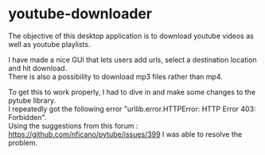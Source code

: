 # youtube-downloader
The objective of this desktop application is to download youtube videos as well as youtube playlists.

I have made a nice GUI that lets users add urls, select a destination location and hit download.  
There is also a possibility to download mp3 files rather than mp4.

To get this to work properly, I had to dive in and make some changes to the pytube library.  
I repeatedly got the following error "urllib.error.HTTPError: HTTP Error 403: Forbidden".  
Using the suggestions from this forum : https://github.com/nficano/pytube/issues/399 I was able to resolve the problem.
